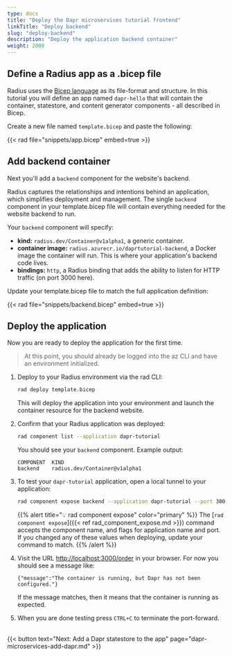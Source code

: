 ```yaml
---
type: docs
title: "Deploy the Dapr microservices tutorial frontend"
linkTitle: "Deploy backend"
slug: "deploy-backend"
description: "Deploy the application backend container"
weight: 2000
---
```


## Define a Radius app as a .bicep file

Radius uses the [Bicep language](https://docs.microsoft.com/en-us/azure/azure-resource-manager/templates/bicep-overview) as its file-format and structure. In this tutorial you will define an app named `dapr-hello` that will contain the container, statestore, and content generator components - all described in Bicep.

Create a new file named `template.bicep` and paste the following:

{{< rad file="snippets/app.bicep" embed=true >}}

## Add backend container

Next you'll add a `backend` component for the website's backend.

Radius captures the relationships and intentions behind an application, which simplifies deployment and management. The single `backend` component in your template.bicep file will contain everything needed for the website backend to run.

Your `backend` component will specify:

- **kind:** `radius.dev/Container@v1alpha1`, a generic container.
- **container image:** `radius.azurecr.io/daprtutorial-backend`, a Docker image the container will run. This is where your application's backend code lives.
- **bindings:** `http`, a Radius binding that adds the ability to listen for HTTP traffic (on port 3000 here).

Update your template.bicep file to match the full application definition:

{{< rad file="snippets/backend.bicep" embed=true >}}

## Deploy the application

Now you are ready to deploy the application for the first time.

> At this point, you should already be logged into the az CLI and have an environment initialized.

1. Deploy to your Radius environment via the rad CLI:

   ```sh
   rad deploy template.bicep
   ```

   This will deploy the application into your environment and launch the container resource for the backend website.

1. Confirm that your Radius application was deployed:

   ```sh
   rad component list --application dapr-tutorial
   ```

   You should see your `backend` component. Example output:

   ```
   COMPONENT  KIND
   backend    radius.dev/Container@v1alpha1
   ```

1. To test your `dapr-tutorial` application, open a local tunnel to your application:

   ```sh
   rad component expose backend --application dapr-tutorial --port 3000
   ```

   {{% alert title="💡 rad component expose" color="primary" %}}
   The [`rad component expose`]({{< ref rad_component_expose.md >}}) command accepts the component name, and flags for application name and port. If you changed any of these values when deploying, update your command to match.
   {{% /alert %}}

1. Visit the URL [http://localhost:3000/order](http://localhost:3000/order) in your browser. For now you should see a message like:

   ```
   {"message":"The container is running, but Dapr has not been configured."}
   ```

   If the message matches, then it means that the container is running as expected.

1. When you are done testing press `CTRL+C` to terminate the port-forward.

<br>{{< button text="Next: Add a Dapr statestore to the app" page="dapr-microservices-add-dapr.md" >}}

